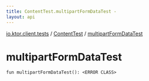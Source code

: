 ```yaml
---
title: ContentTest.multipartFormDataTest - 
layout: api
---
```


<div class='api-docs-breadcrumbs'><a href="../index.html">io.ktor.client.tests</a> / <a href="index.html">ContentTest</a> / <a href="./multipart-form-data-test.html">multipartFormDataTest</a></div>

# multipartFormDataTest

<div class="signature"><code><span class="keyword">fun </span><span class="identifier">multipartFormDataTest</span><span class="symbol">(</span><span class="symbol">)</span><span class="symbol">: </span><span class="identifier">&lt;ERROR CLASS&gt;</span></code></div>

